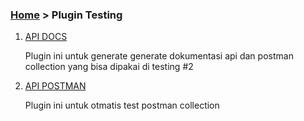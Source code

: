 ### [Home](https://thunderid.github.io) > Plugin Testing

1. [API DOCS](https://github.com/mpociot/laravel-apidoc-generator)

   Plugin ini untuk generate generate dokumentasi api dan postman collection yang bisa dipakai di testing #2


2. [API POSTMAN](https://learning.postman.com/docs/running-collections/using-newman-cli/command-line-integration-with-newman)
   
   Plugin ini untuk otmatis test postman collection

